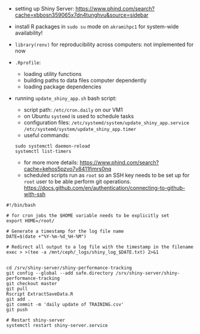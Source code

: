 -   setting up Shiny Server:
    <https://www.phind.com/search?cache=xbbosn359065x7dn4tunghvu&source=sidebar>
-   install R packages in `sudo su` mode on `akramihpc1` for system-wide
    availability!
-   `library(renv)` for reproducibility across computers: not implemented for now
-   `.Rprofile`:
    -   loading utility functions
    -   building paths to data files computer dependently 
    -   loading package dependencies


-   running `update_shiny_app.sh` bash script:

    -   script path: `/etc/cron.daily` on our VM1 
    -   on Ubuntu `systemd` is used to schedule tasks
    -   configuration files: 
    `/etc/systemd/system/update_shiny_app.service`  
    `/etc/systemd/system/update_shiny_app.timer`
    -   useful commands:
    ```
    sudo systemctl daemon-reload
    systemctl list-timers
    ```
    -   for more more details: <https://www.phind.com/search?cache=kehos5pzvo7v8411fimrs0nq>
    -   scheduled scripts run as `root` so an SSH key needs to be set up for 
    `root` user to be able perform git operations. 
    <https://docs.github.com/en/authentication/connecting-to-github-with-ssh>


```
#!/bin/bash

# for cron jobs the $HOME variable needs to be explicitly set
export HOME=/root/

# Generate a timestamp for the log file name
DATE=$(date +"%Y-%m-%d_%H-%M")

# Redirect all output to a log file with the timestamp in the filename
exec > >(tee -a /mnt/ceph/_logs/shiny_log_$DATE.txt) 2>&1


cd /srv/shiny-server/shiny-performance-tracking
git config --global --add safe.directory /srv/shiny-server/shiny-performance-tracking
git checkout master
git pull
Rscript ExtractSaveData.R
git add .
git commit -m 'daily update of TRAINING.csv'
git push

# Restart shiny-server
systemctl restart shiny-server.service
```

